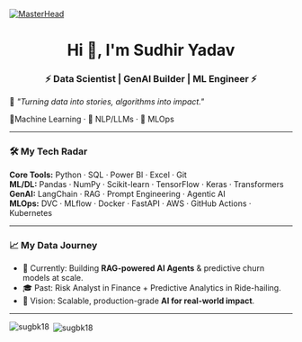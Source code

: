 
[![MasterHead](https://repository-images.githubusercontent.com/588181932/e36ec678-7984-4cdd-8e4c-a3932772ff8e)](https://sugbk18.io)
<h1 align="center">Hi 👋, I'm Sudhir Yadav</h1>
<h3 align="center">⚡ Data Scientist | GenAI Builder | ML Engineer ⚡</h3>

🌌 *"Turning data into stories, algorithms into impact."*  

🧠Machine Learning · 🤖 NLP/LLMs · 🚀 MLOps   

---

### 🛠️ My Tech Radar  
**Core Tools:** Python · SQL · Power BI · Excel · Git  
**ML/DL:** Pandas · NumPy · Scikit-learn · TensorFlow · Keras · Transformers  
**GenAI:** LangChain · RAG · Prompt Engineering · Agentic AI  
**MLOps:** DVC · MLflow · Docker · FastAPI · AWS · GitHub Actions · Kubernetes  

---

### 📈 My Data Journey  
- 🔭 Currently: Building **RAG-powered AI Agents** & predictive churn models at scale.  
- 🎓 Past: Risk Analyst in Finance + Predictive Analytics in Ride-hailing.  
- 🎯 Vision: Scalable, production-grade **AI for real-world impact**.  

---


<p><img align="left" src="https://github-readme-stats.vercel.app/api/top-langs?username=sugbk18&show_icons=true&locale=en&layout=compact" alt="sugbk18" /></p>

<p>&nbsp;<img align="center" src="https://github-readme-stats.vercel.app/api?username=sugbk18&show_icons=true&locale=en" alt="sugbk18" /></p>

